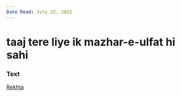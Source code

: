 ```yaml
---
Date Read: July 22, 2022
---
```


# taaj tere liye ik mazhar-e-ulfat hi sahi

### Text
[Rekhta](https://www.rekhta.org/nazms/taaj-mahal-taaj-tere-liye-ik-mazhar-e-ulfat-hii-sahii-sahir-ludhianvi-nazms?lang=ur)


